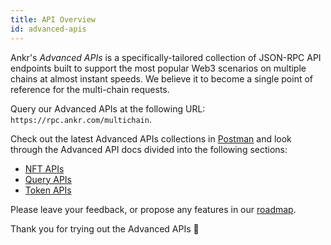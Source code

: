 ```yaml
---
title: API Overview
id: advanced-apis
---
```


Ankr's *Advanced APIs* is a specifically-tailored collection of JSON-RPC API endpoints built to support the most popular Web3 scenarios on multiple chains at almost instant speeds. We believe it to become a single point of reference for the multi-chain requests.

Query our Advanced APIs at the following URL: `https://rpc.ankr.com/multichain`.

Check out the latest Advanced APIs collections in [Postman](https://documenter.getpostman.com/view/19024547/UVsEVUGQ) and look through the Advanced API docs divided into the following sections:

* [NFT APIs](/build-blockchain/products/advanced-apis/nft-api/)
* [Query APIs](/build-blockchain/products/advanced-apis/query-api)
* [Token APIs](/build-blockchain/products/advanced-apis/token-api)

Please leave your feedback, or propose any features in our [roadmap](https://roadmap.ankr.com/b/feature-requests/).

Thank you for trying out the Advanced APIs 🙌
